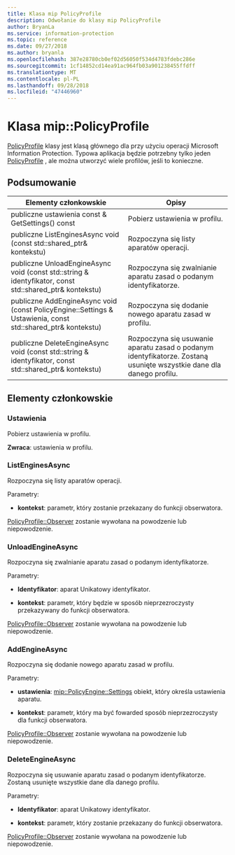```yaml
---
title: Klasa mip PolicyProfile
description: Odwołanie do klasy mip PolicyProfile
author: BryanLa
ms.service: information-protection
ms.topic: reference
ms.date: 09/27/2018
ms.author: bryanla
ms.openlocfilehash: 387e28780cb0ef02d56050f534d4783fdebc286e
ms.sourcegitcommit: 1cf14852cd14ea91ac964fb03a901238455ffdff
ms.translationtype: MT
ms.contentlocale: pl-PL
ms.lasthandoff: 09/28/2018
ms.locfileid: "47446960"
---
```

# <a name="class-mippolicyprofile"></a>Klasa mip::PolicyProfile 
[PolicyProfile](class_mip_policyprofile.md) klasy jest klasą głównego dla przy użyciu operacji Microsoft Information Protection. Typowa aplikacja będzie potrzebny tylko jeden [PolicyProfile](class_mip_policyprofile.md) , ale można utworzyć wiele profilów, jeśli to konieczne.
  
## <a name="summary"></a>Podsumowanie
 Elementy członkowskie                        | Opisy                                
--------------------------------|---------------------------------------------
 publiczne ustawienia const & GetSettings() const  |  Pobierz ustawienia w profilu.
publiczne ListEnginesAsync void (const std::shared_ptr<void>& kontekstu)  |  Rozpoczyna się listy aparatów operacji.
publiczne UnloadEngineAsync void (const std::string & identyfikator, const std::shared_ptr<void>& kontekstu)  |  Rozpoczyna się zwalnianie aparatu zasad o podanym identyfikatorze.
publiczne AddEngineAsync void (const PolicyEngine::Settings & Ustawienia, const std::shared_ptr<void>& kontekstu)  |  Rozpoczyna się dodanie nowego aparatu zasad w profilu.
publiczne DeleteEngineAsync void (const std::string & identyfikator, const std::shared_ptr<void>& kontekstu)  |  Rozpoczyna się usuwanie aparatu zasad o podanym identyfikatorze. Zostaną usunięte wszystkie dane dla danego profilu.
  
## <a name="members"></a>Elementy członkowskie
  
### <a name="settings"></a>Ustawienia
Pobierz ustawienia w profilu.

  
**Zwraca**: ustawienia w profilu.
  
### <a name="listenginesasync"></a>ListEnginesAsync
Rozpoczyna się listy aparatów operacji.

Parametry:  
* **kontekst**: parametr, który zostanie przekazany do funkcji obserwatora. 


[PolicyProfile::Observer](class_mip_policyprofile_observer.md) zostanie wywołana na powodzenie lub niepowodzenie.
  
### <a name="unloadengineasync"></a>UnloadEngineAsync
Rozpoczyna się zwalnianie aparatu zasad o podanym identyfikatorze.

Parametry:  
* **Identyfikator**: aparat Unikatowy identyfikator. 


* **kontekst**: parametr, który będzie w sposób nieprzezroczysty przekazywany do funkcji obserwatora. 


[PolicyProfile::Observer](class_mip_policyprofile_observer.md) zostanie wywołana na powodzenie lub niepowodzenie.
  
### <a name="addengineasync"></a>AddEngineAsync
Rozpoczyna się dodanie nowego aparatu zasad w profilu.

Parametry:  
* **ustawienia**: [mip::PolicyEngine::Settings](class_mip_policyengine_settings.md) obiekt, który określa ustawienia aparatu. 


* **kontekst**: parametr, który ma być fowarded sposób nieprzezroczysty dla funkcji obserwatora. 


[PolicyProfile::Observer](class_mip_policyprofile_observer.md) zostanie wywołana na powodzenie lub niepowodzenie.
  
### <a name="deleteengineasync"></a>DeleteEngineAsync
Rozpoczyna się usuwanie aparatu zasad o podanym identyfikatorze. Zostaną usunięte wszystkie dane dla danego profilu.

Parametry:  
* **Identyfikator**: aparat Unikatowy identyfikator. 


* **kontekst**: parametr, który zostanie przekazany do funkcji obserwatora. 


[PolicyProfile::Observer](class_mip_policyprofile_observer.md) zostanie wywołana na powodzenie lub niepowodzenie.